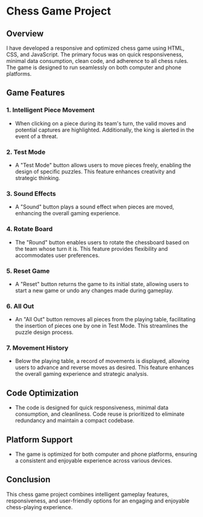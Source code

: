 # Chess Game Project

## Overview

I have developed a responsive and optimized chess game using HTML, CSS, and JavaScript. The primary focus was on quick responsiveness, minimal data consumption, clean code, and adherence to all chess rules. The game is designed to run seamlessly on both computer and phone platforms.

## Game Features

### 1. Intelligent Piece Movement

- When clicking on a piece during its team's turn, the valid moves and potential captures are highlighted. Additionally, the king is alerted in the event of a threat.

### 2. Test Mode

- A "Test Mode" button allows users to move pieces freely, enabling the design of specific puzzles. This feature enhances creativity and strategic thinking.

### 3. Sound Effects

- A "Sound" button plays a sound effect when pieces are moved, enhancing the overall gaming experience.

### 4. Rotate Board

- The "Round" button enables users to rotate the chessboard based on the team whose turn it is. This feature provides flexibility and accommodates user preferences.

### 5. Reset Game

- A "Reset" button returns the game to its initial state, allowing users to start a new game or undo any changes made during gameplay.

### 6. All Out

- An "All Out" button removes all pieces from the playing table, facilitating the insertion of pieces one by one in Test Mode. This streamlines the puzzle design process.

### 7. Movement History

- Below the playing table, a record of movements is displayed, allowing users to advance and reverse moves as desired. This feature enhances the overall gaming experience and strategic analysis.

## Code Optimization

- The code is designed for quick responsiveness, minimal data consumption, and cleanliness. Code reuse is prioritized to eliminate redundancy and maintain a compact codebase.

## Platform Support

- The game is optimized for both computer and phone platforms, ensuring a consistent and enjoyable experience across various devices.

## Conclusion

This chess game project combines intelligent gameplay features, responsiveness, and user-friendly options for an engaging and enjoyable chess-playing experience.
